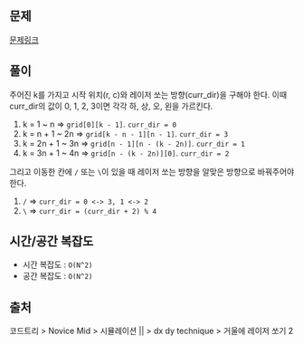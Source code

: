 ## 문제

[문제링크](https://www.codetree.ai/missions/5/problems/shoot-a-laser-in-the-mirror-2?&utm_source=clipboard&utm_medium=text)

## 풀이

주어진 k를 가지고 시작 위치(r, c)와 레이저 쏘는 방향(curr_dir)을 구해야 한다. 이때 curr_dir의 값이 0, 1, 2, 3이면 각각 하, 상, 오, 왼을 가르킨다.

1. k = 1 ~ n => `grid[0][k - 1]`. `curr_dir = 0`
2. k = n + 1 ~ 2n => `grid[k - n - 1][n - 1]`. `curr_dir = 3`
3. k = 2n + 1 ~ 3n => `grid[n - 1][n - (k - 2n)]`. `curr_dir = 1`
4. k = 3n + 1 ~ 4n => `grid[n - (k - 2n)][0]`. `curr_dir = 2`

그리고 이동한 칸에 `/` 또는 `\`이 있을 때 레이저 쏘는 방향을 알맞은 방향으로 바꿔주어야 한다.

1. `/` => `curr_dir = 0 <-> 3, 1 <-> 2`
2. `\` => `curr_dir = (curr_dir + 2) % 4`

## 시간/공간 복잡도

- 시간 복잡도 : `O(N^2)`
- 공간 복잡도 : `O(N^2)`

## 출처

코드트리 > Novice Mid > 시뮬레이션 || > dx dy technique > 거울에 레이저 쏘기 2
